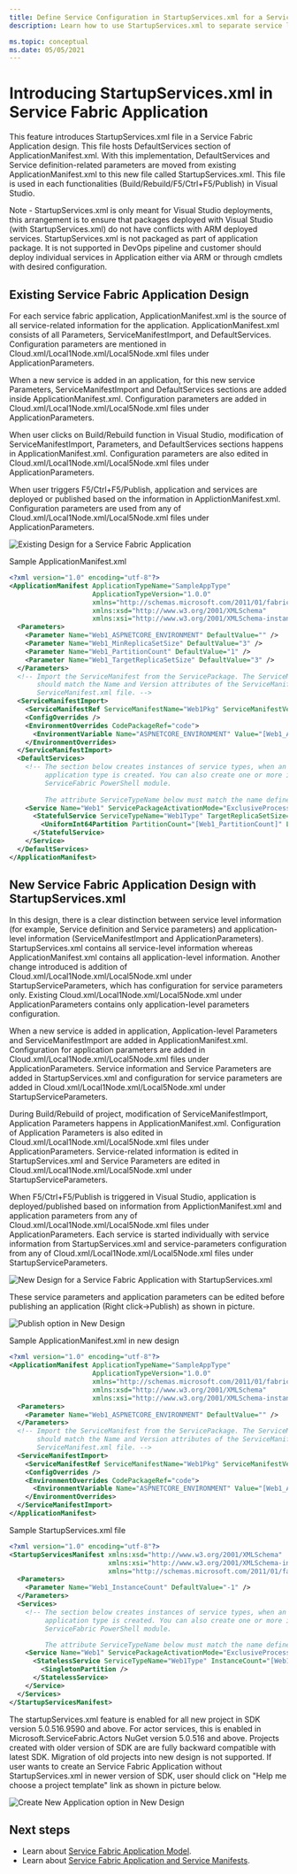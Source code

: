 ```yaml
---
title: Define Service Configuration in StartupServices.xml for a Service Fabric Application
description: Learn how to use StartupServices.xml to separate service level configuration from ApplicationManifest.xml.

ms.topic: conceptual
ms.date: 05/05/2021
---
```

# Introducing StartupServices.xml in Service Fabric Application
This feature introduces StartupServices.xml file in a Service Fabric Application design. This file hosts DefaultServices section of ApplicationManifest.xml. With this implementation, DefaultServices and Service definition-related parameters are moved from existing ApplicationManifest.xml to this new file called StartupServices.xml. This file is used in each functionalities (Build/Rebuild/F5/Ctrl+F5/Publish) in Visual Studio.

Note - StartupServices.xml is only meant for Visual Studio deployments, this arrangement is to ensure that packages deployed with Visual Studio (with StartupServices.xml) do not have conflicts with ARM deployed services. StartupServices.xml is not packaged as part of application package. It is not supported in DevOps pipeline and customer should deploy individual services in Application either via ARM or through cmdlets with desired configuration.

## Existing Service Fabric Application Design
For each service fabric application, ApplicationManifest.xml is the source of all service-related information for the application. ApplicationManifest.xml consists of all Parameters, ServiceManifestImport, and DefaultServices. Configuration parameters are mentioned in Cloud.xml/Local1Node.xml/Local5Node.xml files under ApplicationParameters.

When a new service is added in an application, for this new service Parameters, ServiceManifestImport and DefaultServices sections are added inside ApplicationManifest.xml. Configuration parameters are added in Cloud.xml/Local1Node.xml/Local5Node.xml files under ApplicationParameters.

When user clicks on Build/Rebuild function in Visual Studio, modification of ServiceManifestImport, Parameters, and DefaultServices sections happens in ApplicationManifest.xml. Configuration parameters are also edited in Cloud.xml/Local1Node.xml/Local5Node.xml files under ApplicationParameters.

When user triggers F5/Ctrl+F5/Publish, application and services are deployed or published based on the information in ApplictionManifest.xml.  Configuration parameters are used from any of Cloud.xml/Local1Node.xml/Local5Node.xml files under ApplicationParameters.

![Existing Design for a Service Fabric Application][exisiting-design-diagram]

Sample ApplicationManifest.xml 

```xml
<?xml version="1.0" encoding="utf-8"?>
<ApplicationManifest ApplicationTypeName="SampleAppType"
                     ApplicationTypeVersion="1.0.0"
                     xmlns="http://schemas.microsoft.com/2011/01/fabric"
                     xmlns:xsd="http://www.w3.org/2001/XMLSchema"
                     xmlns:xsi="http://www.w3.org/2001/XMLSchema-instance">
  <Parameters>
    <Parameter Name="Web1_ASPNETCORE_ENVIRONMENT" DefaultValue="" />
    <Parameter Name="Web1_MinReplicaSetSize" DefaultValue="3" />
    <Parameter Name="Web1_PartitionCount" DefaultValue="1" />
    <Parameter Name="Web1_TargetReplicaSetSize" DefaultValue="3" />
  </Parameters>
  <!-- Import the ServiceManifest from the ServicePackage. The ServiceManifestName and ServiceManifestVersion 
       should match the Name and Version attributes of the ServiceManifest element defined in the 
       ServiceManifest.xml file. -->
  <ServiceManifestImport>
    <ServiceManifestRef ServiceManifestName="Web1Pkg" ServiceManifestVersion="1.0.0" />
    <ConfigOverrides />
    <EnvironmentOverrides CodePackageRef="code">
      <EnvironmentVariable Name="ASPNETCORE_ENVIRONMENT" Value="[Web1_ASPNETCORE_ENVIRONMENT]" />
    </EnvironmentOverrides>
  </ServiceManifestImport>
  <DefaultServices>
    <!-- The section below creates instances of service types, when an instance of this 
         application type is created. You can also create one or more instances of service type using the 
         ServiceFabric PowerShell module.
         
         The attribute ServiceTypeName below must match the name defined in the imported ServiceManifest.xml file. -->
    <Service Name="Web1" ServicePackageActivationMode="ExclusiveProcess">
      <StatefulService ServiceTypeName="Web1Type" TargetReplicaSetSize="[Web1_TargetReplicaSetSize]" MinReplicaSetSize="[Web1_MinReplicaSetSize]">
        <UniformInt64Partition PartitionCount="[Web1_PartitionCount]" LowKey="-9223372036854775808" HighKey="9223372036854775807" />
      </StatefulService>
    </Service>
  </DefaultServices>
</ApplicationManifest>
```

## New Service Fabric Application Design with StartupServices.xml
In this design, there is a clear distinction between service level information (for example, Service definition and Service parameters) and application-level information (ServiceManifestImport and ApplicationParameters). StartupServices.xml contains all service-level information whereas ApplicationManifest.xml contains all application-level information. Another change introduced is addition of Cloud.xml/Local1Node.xml/Local5Node.xml under StartupServiceParameters, which has configuration for service parameters only. Existing Cloud.xml/Local1Node.xml/Local5Node.xml under ApplicationParameters contains only application-level parameters configuration.

When a new service is added in application, Application-level Parameters and ServiceManifestImport are added in ApplicationManifest.xml. Configuration for application parameters are added in Cloud.xml/Local1Node.xml/Local5Node.xml files under ApplicationParameters. Service information and Service Parameters are added in StartupServices.xml and configuration for service parameters are added in Cloud.xml/Local1Node.xml/Local5Node.xml under StartupServiceParameters.

During Build/Rebuild of project, modification of ServiceManifestImport, Application Parameters happens in ApplicationManifest.xml. Configuration of Application Parameters is also edited in Cloud.xml/Local1Node.xml/Local5Node.xml files under ApplicationParameters. Service-related information is edited in StartupServices.xml and Service Parameters are edited in Cloud.xml/Local1Node.xml/Local5Node.xml under StartupServiceParameters.

When F5/Ctrl+F5/Publish is triggered in Visual Studio, application is deployed/published based on information from ApplictionManifest.xml and application parameters from any of Cloud.xml/Local1Node.xml/Local5Node.xml files under ApplicationParameters. Each service is started individually with service information from StartupServices.xml and service-parameters configuration from any of Cloud.xml/Local1Node.xml/Local5Node.xml files under StartupServiceParameters.

![New Design for a Service Fabric Application with StartupServices.xml][new-design-diagram]

These service parameters and application parameters can be edited before publishing an application (Right click->Publish) as shown in picture.

![Publish option in New Design][publish-application]

Sample ApplicationManifest.xml in new design
```xml
<?xml version="1.0" encoding="utf-8"?>
<ApplicationManifest ApplicationTypeName="SampleAppType"
                     ApplicationTypeVersion="1.0.0"
                     xmlns="http://schemas.microsoft.com/2011/01/fabric"
                     xmlns:xsd="http://www.w3.org/2001/XMLSchema"
                     xmlns:xsi="http://www.w3.org/2001/XMLSchema-instance">
  <Parameters>
    <Parameter Name="Web1_ASPNETCORE_ENVIRONMENT" DefaultValue="" />
  </Parameters>
  <!-- Import the ServiceManifest from the ServicePackage. The ServiceManifestName and ServiceManifestVersion 
       should match the Name and Version attributes of the ServiceManifest element defined in the 
       ServiceManifest.xml file. -->
  <ServiceManifestImport>
    <ServiceManifestRef ServiceManifestName="Web1Pkg" ServiceManifestVersion="1.0.0" />
    <ConfigOverrides />
    <EnvironmentOverrides CodePackageRef="code">
      <EnvironmentVariable Name="ASPNETCORE_ENVIRONMENT" Value="[Web1_ASPNETCORE_ENVIRONMENT]" />
    </EnvironmentOverrides>
  </ServiceManifestImport>
</ApplicationManifest>
```

Sample StartupServices.xml file
```xml
<?xml version="1.0" encoding="utf-8"?>
<StartupServicesManifest xmlns:xsd="http://www.w3.org/2001/XMLSchema"
                         xmlns:xsi="http://www.w3.org/2001/XMLSchema-instance"
                         xmlns="http://schemas.microsoft.com/2011/01/fabric">
  <Parameters>
    <Parameter Name="Web1_InstanceCount" DefaultValue="-1" />
  </Parameters>
  <Services>
    <!-- The section below creates instances of service types, when an instance of this 
         application type is created. You can also create one or more instances of service type using the 
         ServiceFabric PowerShell module.

         The attribute ServiceTypeName below must match the name defined in the imported ServiceManifest.xml file. -->
    <Service Name="Web1" ServicePackageActivationMode="ExclusiveProcess">
      <StatelessService ServiceTypeName="Web1Type" InstanceCount="[Web1_InstanceCount]">
        <SingletonPartition />
      </StatelessService>
    </Service>
  </Services>
</StartupServicesManifest>
```

The startupServices.xml feature is enabled for all new project in SDK version 5.0.516.9590 and above. For actor services, this is enabled in Microsoft.ServiceFabric.Actors NuGet version 5.0.516 and above. Projects created with older version of SDK are are fully backward compatible with latest SDK. Migration of old projects into new design is not supported. If user wants to create an Service Fabric Application without StartupServices.xml in newer version of SDK, user should click on "Help me choose a project template" link as shown in picture below.

![Create New Application option in New Design][create-new-project]


## Next steps
- Learn about [Service Fabric Application Model](service-fabric-application-model.md).
- Learn about [Service Fabric Application and Service Manifests](service-fabric-application-and-service-manifests.md).

<!--Image references-->
[exisiting-design-diagram]: ./media/service-fabric-startupservices/existing-design.png
[new-design-diagram]: ./media/service-fabric-startupservices/new-design.png
[publish-application]: ./media/service-fabric-startupservices/publish-application.png
[create-new-project]: ./media/service-fabric-startupservices/create-new-project.png

